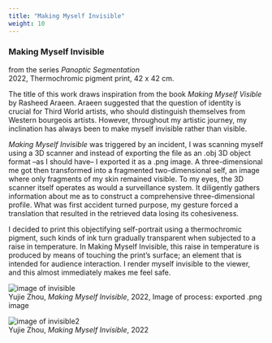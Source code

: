 ```yaml
---
title: "Making Myself Invisible"
weight: 10
---
```


   

### **Making Myself Invisible**   
from the series *Panoptic Segmentation*  
2022, Thermochromic pigment print, 42 x 42 cm.     



The title of this work draws inspiration from the book *Making Myself Visible* by Rasheed Araeen. Araeen suggested that the question of identity is crucial for Third World artists, who should distinguish themselves from Western bourgeois artists. However, throughout my artistic journey, my inclination has always been to make myself invisible rather than visible. 

*Making Myself Invisible* was triggered by an incident, I was scanning myself using a 3D scanner and instead of exporting the file as an .obj 3D object format –as I should have– I exported it as a .png image. A three-dimensional me got then transformed into a fragmented two-dimensional self, an image where only fragments of my skin remained visible. To my eyes, the 3D scanner itself operates as would a surveillance system. It diligently gathers information about me as to construct a comprehensive three-dimensional profile. What was first accident turned purpose, my gesture forced a translation that resulted in the retrieved data losing its cohesiveness.

I decided to print this objectifying self-portrait using a thermochromic pigment, such kinds of ink turn gradually transparent when subjected to a raise in temperature. In Making Myself Invisible, this raise in temperature is produced by means of touching the print’s surface; an element that is intended for audience interaction. I render myself invisible to the viewer, and this almost immediately makes me feel safe.


![image of invisible](/images/QWERTY/Q/makingmyslefinvisible-1.png)  
Yujie Zhou, *Making Myself Invisible*, 2022, Image of process: exported .png image

![image of invisible2](/images/QWERTY/Q/makingmyselfinvisible-2.jpg)  
Yujie Zhou, *Making Myself Invisible*, 2022


